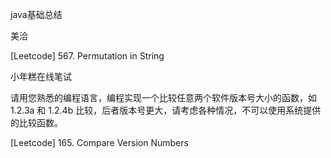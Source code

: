 java基础总结


美洽

[Leetcode] 567. Permutation in String


小年糕在线笔试

请用您熟悉的编程语言，编程实现一个比较任意两个软件版本号大小的函数，如 1.2.3a 和 1.2.4b 比较，后者版本号更大，请考虑各种情况，不可以使用系统提供的比较函数。 

[Leetcode] 165. Compare Version Numbers

